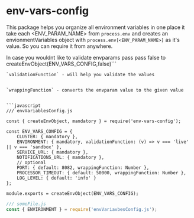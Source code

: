 # env-vars-config
This package helps you organize all environment variables in one place
it take each <ENV_PARAM_NAME> from `process.env` and creates an envionmentVariables object with `process.env[<ENV_PARAM_NAME>]`
as it's value.
So you can require it from anywhere.

In case you wouldnt like to validate envparams pass pass false to 
createEnvObject(ENV_VARS_CONFIG,false)```
```
`validationFunction` - will help you validate the values


`wrappingFunction` - converts the envparam value to the given value


```javascript
/// envVariablesConfig.js

const { createEnvObject, mandatory } = require('env-vars-config');

const ENV_VARS_CONFIG = {
    CLUSTER: { mandatory },
    ENVIRONMENT: { mandatory, validationFunction: (v) => v === 'live' || v === 'sandbox' },
    SERVICE_URL: { mandatory },
    NOTIFICATIONS_URL: { mandatory },
    // optional
    PORT: { default: 8082, wrappingFunction: Number },
    PROCESSOR_TIMEOUT: { default: 50000, wrappingFunction: Number },
    LOG_LEVEL: { default: 'info' }
};

module.exports = createEnvObject(ENV_VARS_CONFIG);
```

```javascript
/// someFile.js
const { ENVIRONMENT } = require('envVariavbesConfig.js');
```
